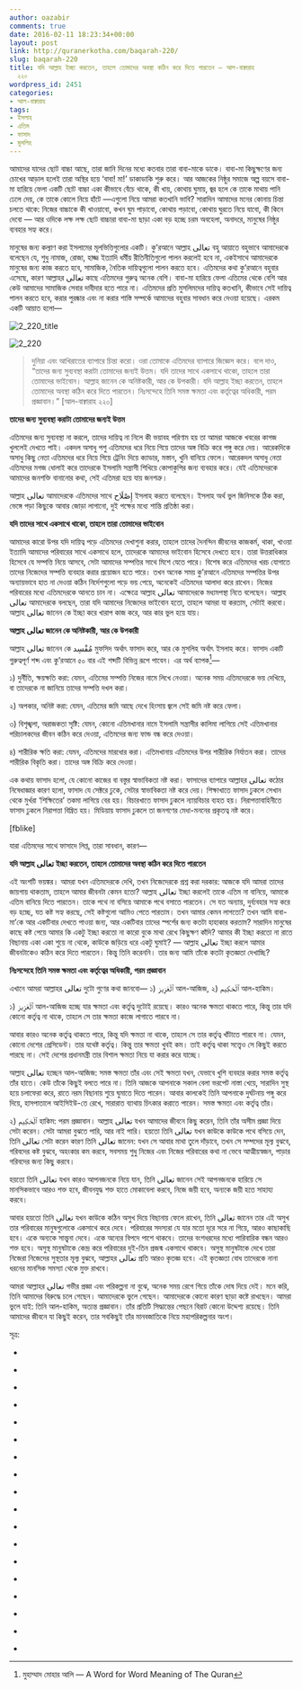 ```yaml
---
author: oazabir
comments: true
date: 2016-02-11 18:23:34+00:00
layout: post
link: http://quranerkotha.com/baqarah-220/
slug: baqarah-220
title: যদি আল্লাহ ইচ্ছা করতেন, তাহলে তোমাদের অবস্থা কঠিন করে দিতে পারতেন — আল-বাক্বারাহ
  ২২০
wordpress_id: 2451
categories:
- আল-বাক্বারাহ
tags:
- ইসলাহ
- এতিম
- ফাসাদ
- মুসলিহ
---
```


আমাদের যাদের ছোট বাচ্চা আছে, তারা জানি দিনের মধ্যে কতবার তারা বাবা-মাকে ডাকে। বাবা-মা কিছুক্ষণের জন্য চোখের আড়াল হলেই তারা অস্থির হয়ে ‘বাবা! মা!’ ডাকাডাকি শুরু করে। আর আজকের নিষ্ঠুর সমাজে অল্প বয়সে বাবা-মা হারিয়ে ফেলা একটি ছোট বাচ্চা একা কীভাবে বেঁচে থাকে, কী খায়, কোথায় ঘুমায়, জ্বর হলে কে তাকে মাথায় পানি ঢেলে দেয়, কে তাকে কোলে নিয়ে হাঁটে —এগুলো নিয়ে আমরা কতখানি ভাবি? সারাদিন আমাদের মনের কোনায় চিন্তা চলতে থাকে: নিজের বাচ্চাকে কী খাওয়াবো, কখন ঘুম পাড়াবো, কোথায় পড়াবো, কোথায় ঘুরতে নিয়ে যাবো, কী কিনে দেবো — আর ওদিকে লক্ষ লক্ষ ছোট বাচ্চারা বাবা-মা ছাড়া একা বড় হচ্ছে চরম অবহেলা, অনাদরে, মানুষের নিষ্ঠুর ব্যবহার সহ্য করে।

মানুষের জন্য কল্যাণ করা ইসলামের মূলভিত্তিগুলোর একটি। কু’রআনে আল্লাহ تعالى বহু আয়াতে বহুভাবে আমাদেরকে বলেছেন যে, শুধু নামাজ, রোজা, হাজ্জ ইত্যাদি ধর্মীয় রীতিনীতিগুলো পালন করলেই হবে না, একইসাথে আমাদেরকে মানুষের জন্য কাজ করতে হবে, সামাজিক, নৈতিক দায়িত্বগুলো পালন করতে হবে। এতিমদের কথা কু’রআনে বহুবার এসেছে, কারণ আল্লাহর تعالى কাছে এতিমদের গুরুত্ব অনেক বেশি। বাবা-মা হারিয়ে ফেলা এতিমের থেকে বেশি আর কেউ আমাদের সামাজিক সেবার দাবীদার হতে পারে না। এতিমদের প্রতি মুসলিমদের দায়িত্ব কতখানি, কীভাবে সেই দায়িত্ব পালন করতে হবে, করার পুরষ্কার এবং না করার শাস্তি সম্পর্কে আমাদের বহুবার সাবধান করে দেওয়া হয়েছে। এরকম একটি আয়াত হলো—

![2_220_title](http://quranerkotha.com/wp-content/uploads/2016/02/2_220_title.png)

![2_220](http://quranerkotha.com/wp-content/uploads/2016/02/2_220.png)


<blockquote>দুনিয়া এবং আখিরাতের ব্যাপারে চিন্তা করো। ওরা তোমাকে এতিমদের ব্যাপারে জিজ্ঞেস করে। বলে দাও, “তাদের জন্য সুব্যবস্থা করাটা তোমাদের জন্যই উত্তম। যদি তাদের সাথে একসাথে থাকো, তাহলে তারা তোমাদের ভাইবোন। আল্লাহ জানেন কে অনিষ্টকারী, আর কে উপকারী। যদি আল্লাহ ইচ্ছা করতেন, তাহলে তোমাদের অবস্থা কঠিন করে দিতে পারতেন। নিঃসন্দেহে তিনি সমস্ত ক্ষমতা এবং কর্তৃত্বের অধিকারী, পরম প্রজ্ঞাবান।” [আল-বাক্বারাহ ২২০]</blockquote>


**তাদের জন্য সুব্যবস্থা করাটা তোমাদের জন্যই উত্তম**<!-- more -->

এতিমদের জন্য সুব্যবস্থা না করলে, তাদের দায়িত্ব না নিলে কী ভয়াবহ পরিণাম হয় তা আমরা আজকে খবরের কাগজ খুললেই দেখতে পাই। একদল অসাধু পশু এতিমদের ধরে নিয়ে গিয়ে তাদের অঙ্গ বিক্রি করে পঙ্গু করে দেয়। আরেকদিকে অসাধু কিছু নেতা এতিমদের ধরে নিয়ে গিয়ে ট্রেনিং দিয়ে ক্যাডার, মস্তান, খুনি বানিয়ে ফেলে। আরেকদল অসাধু নেতা এতিমদের মগজ ধোলাই করে তাদেরকে ইসলামি সন্ত্রাসী শিখিয়ে কোপাকুপির জন্য ব্যবহার করে। যেই এতিমদেরকে আমাদের জনশক্তি বানানোর কথা, সেই এতিমরা হয়ে যায় জনশত্রু।

আল্লাহ تعالى আমাদেরকে এতিমদের সাথে إِصْلَاح ইসলাহ করতে বলেছেন। ইসলাহ অর্থ ভুল জিনিসকে ঠিক করা, ভেঙ্গে পড়া কিছুকে আবার জোড়া লাগানো, দুই পক্ষের মধ্যে শান্তি প্রতিষ্ঠা করা।
[^^৫]: যারা ইসলাহ করে, তারা হচ্ছেন মুসলিহুন مُصْلِحُونَ — আল্লাহর تعالى দৃষ্টিতে উঁচু পর্যায়ের সম্মানের অধিকারী, জান্নাতে যাওয়ার যোগ্য মানুষ।<!-- more -->

**যদি তাদের সাথে একসাথে থাকো, তাহলে তারা তোমাদের ভাইবোন**

আমাদের কারো উপর যদি দায়িত্ব পড়ে এতিমদের দেখাশুনা করার, তাহলে তাদের দৈনন্দিন জীবনের কাজকর্ম, থাকা, খাওয়া ইত্যাদি আমাদের পরিবারের সাথে একসাথে হলে, তাদেরকে আমাদের ভাইবোন হিসেবে দেখতে হবে। তারা উত্তরাধিকার হিসেবে যে সম্পত্তি নিয়ে আসবে, সেটা আমাদের সম্পত্তির সাথে মিশে যেতে পারে। বিশেষ করে এতিমদের খরচ যোগাতে তাদের নিজেদের সম্পত্তি ব্যবহার করার প্রয়োজন হতে পারে। তখন অনেক সময় কু’রআনে এতিমদের সম্পত্তির উপর অন্যায়ভাবে হাত না দেওয়া কঠিন নির্দেশগুলো পড়ে ভয় পেয়ে, অনেকেই এতিমদের আলাদা করে রাখেন। নিজের পরিবারের মধ্যে এতিমদেরকে আনতে চান না। এক্ষেত্রে আল্লাহ تعالى আমাদেরকে মধ্যমপস্থা নিতে বলেছেন। আল্লাহ تعالى আমাদেরকে বলছেন, তারা যদি আমাদের নিজেদের ভাইবোন হতো, তাহলে আমরা যা করতাম, সেটাই করবো। আল্লাহ تعالى জানেন কে ইচ্ছা করে খারাপ কাজ করে, আর কার ভুল হয়ে যায়।

**আল্লাহ تعالى জানেন কে অনিষ্টকারী, আর কে উপকারী**

আল্লাহ تعالى জানেন কে مُفْسِد মুফসিদ অর্থাৎ ফাসাদ করে, আর কে মুসলিহ অর্থাৎ ইসলাহ করে। ফাসাদ একটি গুরুত্বপূর্ণ শব্দ এবং কু’রআনে ৫০ বার এই শব্দটি বিভিন্ন রূপে পাবেন। এর অর্থ ব্যাপক[^৫]—

১) দুর্নীতি, ক্ষয়ক্ষতি করা: যেমন, এতিমের সম্পত্তি নিজের নামে লিখে নেওয়া। অনেক সময় এতিমদেরকে ভয় দেখিয়ে, বা তাদেরকে না জানিয়ে তাদের সম্পত্তি দখল করা।

২) অপকার, অনিষ্ট করা: যেমন, এতিমের জমি আছে দেখে হিংসায় জ্বলে সেই জমি নষ্ট করে ফেলা।

৩) বিশৃঙ্খলা, অরাজকতা সৃষ্টি: যেমন, কোনো এতিমখানার নামে ইসলামি সন্ত্রাসীর কালিমা লাগিয়ে সেই এতিমখানার পরিচালকদের জীবন কঠিন করে দেওয়া, এতিমদের জন্য ফান্ড বন্ধ করে দেওয়া।

৪) শারীরিক ক্ষতি করা: যেমন, এতিমদের মারধোর করা। এতিমখানায় এতিমদের উপর শারীরিক নির্যাতন করা। তাদের শারীরিক বিকৃতি করা। তাদের অঙ্গ বিক্রি করে দেওয়া।

এক কথায় ফাসাদ হলো, যে কোনো কাজের বা বস্তুর স্বাভাবিকতা নষ্ট করা। ফাসাদের ব্যাপারে আল্লাহর تعالى কঠোর নিষেধাজ্ঞার কারণ হলো, ফাসাদ যে সেক্টরে ঢুকে, সেটার স্বাভাবিকতা নষ্ট করে দেয়। শিক্ষাখাতে ফাসাদ ঢুকলে সেখান থেকে মুর্খরা ‘শিক্ষিতের’ তকমা লাগিয়ে বের হয়। বিচারখাতে ফাসাদ ঢুকলে ন্যায়বিচার ব্যহত হয়। নিরাপত্তাবাহিনীতে ফাসাদ ঢুকলে নিরাপত্তা বিঘ্নিত হয়। মিডিয়ায় ফাসাদ ঢুকলে তা জনগণের মেধা-মননের প্রকৃতত্ব নষ্ট করে।

[fblike]

যারা এতিমদের সাথে ফাসাদে লিপ্ত, তারা সাবধান, কারণ—

**যদি আল্লাহ تعالى ইচ্ছা করতেন, তাহলে তোমাদের অবস্থা কঠিন করে দিতে পারতেন**

এই অংশটি ভয়ঙ্কর। আমরা যখন এতিমদেরকে দেখি, তখন নিজেদেরকে প্রশ্ন করা দরকার: আজকে যদি আমরা তাদের জায়গায় থাকতাম, তাহলে আমার জীবনটা কেমন হতো? আল্লাহ تعالى ইচ্ছা করলেই তাকে এতিম না বানিয়ে, আমাকে এতিম বানিয়ে দিতে পারতেন। তাকে পথে না বসিয়ে আমাকে পথে বসাতে পারতেন। সে যত অন্যায়, দুর্ব্যবহার সহ্য করে বড় হচ্ছে, যত কষ্ট সহ্য করছে, সেই কষ্টগুলো আমিও পেতে পারতাম। তখন আমার কেমন লাগতো? তখন আমি বাবা-মা’কে আর একটিবার দেখতে পাওয়া জন্য, আর একটিবার তাদের স্পর্শের জন্য কতটা হাহাকার করতাম? সারাদিন মানুষের কাছে কষ্ট পেয়ে আমার কি একটু ইচ্ছা করতো না কারো বুকে মাথা রেখে কিছুক্ষণ কাঁদি? আমার কী ইচ্ছা করতো না রাতে বিছানায় একা একা শুয়ে না থেকে, কাউকে জড়িয়ে ধরে একটু ঘুমাই? — আল্লাহ تعالى ইচ্ছা করলে আমার জীবনটাকেও কঠিন করে দিতে পারতেন। কিন্তু তিনি করেননি। তার জন্য আমি তাঁকে কতটা কৃতজ্ঞতা দেখাচ্ছি?

**নিঃসন্দেহে তিনি সমস্ত ক্ষমতা এবং কর্তৃত্বের অধিকারী, পরম প্রজ্ঞাবান**

এখানে আমরা আল্লাহর تعالى দুটো গুণের কথা জানবো— ১) ٱلْعَزِيز আল-আজিজ, ২) ٱلْحَكِيم আল-হাকিম।

১) ٱلْعَزِيز আল-আজিজ হচ্ছে যার ক্ষমতা এবং কর্তৃত্ব দুটোই রয়েছে। কারও অনেক ক্ষমতা থাকতে পারে, কিন্তু তার যদি কোনো কর্তৃত্ব না থাকে, তাহলে সে তার ক্ষমতা কাজে লাগাতে পারবে না।
[^^১]: যেমন, পুলিশ বাহিনী। তাদের যথেষ্ট ক্ষমতা। কিন্তু তাদের কর্তৃত্ব খুবই কম। একারণে ক্যাডাররা তাদের নাকের ডগা দিয়ে যা খুশি করে যেতে পারে, কিন্তু তারা কিছুই করতে পারে না।

আবার কারও অনেক কর্তৃত্ব থাকতে পারে, কিন্তু যদি ক্ষমতা না থাকে, তাহলে সে তার কর্তৃত্ব খাঁটাতে পারবে না। যেমন, কোনো দেশের প্রেসিডেন্ট। তার যথেষ্ট কর্তৃত্ব। কিন্তু তার ক্ষমতা খুবই কম। তাই কর্তৃত্ব থাকা সত্ত্বেও সে কিছুই করতে পারছে না। সেই দেশের প্রধানমন্ত্রী তার বিশাল ক্ষমতা নিয়ে যা করার করে যাচ্ছে।

আল্লাহ تعالى হচ্ছেন আল-আজিজ: সমস্ত ক্ষমতা তাঁর এবং সেই ক্ষমতা যখন, যেভাবে খুশি ব্যবহার করার সমস্ত কর্তৃত্ব তাঁর হাতে। কেউ তাঁকে কিছুই বলতে পারে না। তিনি আজকে আপনাকে সকাল বেলা ভরপেট নাস্তা খেয়ে, সারাদিন সুস্থ হয়ে চলাফেরা করে, রাতে নরম বিছানায় শুয়ে ঘুমাতে দিতে পারেন। আবার কালকেই তিনি আপনাকে দুর্ঘটনায় পঙ্গু করে দিয়ে, হাসপাতালে আইসিইউ-তে রেখে, সারারাত ব্যাথায় চিৎকার করাতে পারেন। সমস্ত ক্ষমতা এবং কর্তৃত্ব তাঁর।

২) ٱلْحَكِيم হাকিম: পরম প্রজ্ঞাবান। আল্লাহ تعالى যখন আমাদের জীবনে কিছু করেন, তিনি তাঁর অসীম প্রজ্ঞা দিয়ে সেটা করেন। সেটা আমরা বুঝতে পারি, আর নাই পারি। হয়তো তিনি تعالى যখন কাউকে কাউকে পথে বসিয়ে দেন, তিনি تعالى সেটা করেন কারণ তিনি تعالى জানেন: যখন সে আবার মাথা তুলে দাঁড়াবে, তখন সে সম্পদের মূল্য বুঝবে, গরিবদের কষ্ট বুঝবে, অহংকার কম করবে, সবসময় শুধু নিজের এবং নিজের পরিবারের কথা না ভেবে আত্মীয়স্বজন, পাড়ার গরিবদের জন্য কিছু করবে।

হয়তো তিনি تعالى যখন কারও আপনজনকে নিয়ে যান, তিনি تعالى জানেন সেই আপনজনকে হারিয়ে সে মানসিকভাবে আরও শক্ত হবে, জীবনযুদ্ধ শক্ত হাতে মোকাবেলা করবে, নিজে জয়ী হবে, অন্যকে জয়ী হতে সাহায্য করবে।

আবার হয়তো তিনি تعالى যখন কাউকে কঠিন অসুখ দিয়ে বিছানায় ফেলে রাখেন, তিনি تعالى জানেন তার এই অসুখ তার পরিবারের মানুষগুলোকে একসাথে করে দেবে। পরিবারের সদস্যরা যে যার মতো দূরে সরে না গিয়ে, আরও কাছাকাছি হবে। একে অন্যকে সান্ত্বনা দেবে। একে অন্যের বিপদে পাশে থাকবে। তাদের বংশধরদের মধ্যে পারিবারিক বন্ধন আরও শক্ত হবে। অসুস্থ মানুষটাকে কেন্দ্র করে পরিবারের দুই-তিন প্রজন্ম একসাথে থাকবে। অসুস্থ মানুষটাকে দেখে তারা নিজেরা নিজেদের সুস্থতার মূল্য বুঝবে, আল্লাহর تعالى প্রতি আরও কৃতজ্ঞ হবে। এই কৃতজ্ঞতা বোধ তাদেরকে নানা ধরনের মানসিক সমস্যা থেকে মুক্ত রাখবে।

আমরা আল্লাহর تعالى গভীর প্রজ্ঞা এবং পরিকল্পনা না বুঝে, অনেক সময় রেগে গিয়ে তাঁকে দোষ দিয়ে দেই। মনে করি, তিনি আমাদের বিরুদ্ধে চলে গেছেন। আমাদেরকে ভুলে গেছেন। আমাদেরকে কোনো কারণ ছাড়া কষ্টে রাখছেন। আমরা ভুলে যাই: তিনি আল-হাকিম, অত্যন্ত প্রজ্ঞাবান। তাঁর প্রতিটি সিদ্ধান্তের পেছনে বিরাট কোনো উদ্দেশ্য রয়েছে। তিনি আমাদের জীবনে যা কিছুই করেন, তার সবকিছুই তাঁর মানবজাতিকে নিয়ে মহাপরিকল্পনার অংশ।

সূত্র:



 	
  * 
[^১]: বাইয়িনাহ এর কু’রআনের তাফসীর।

 	
  * 
[^২]: ম্যাসেজ অফ দা কু’রআন — মুহাম্মাদ আসাদ।

 	
  * 
[^৩]: তাফহিমুল কু’রআন — মাওলানা মাওদুদি।

 	
  * 
[^৪]: মা’রিফুল কু’রআন — মুফতি শাফি উসমানী।

 	
  * 
[^৫]: মুহাম্মাদ মোহার আলি — A Word for Word Meaning of The Quran

 	
  * 
[^৬]: সৈয়দ কুতব — In the Shade of the Quran

 	
  * 
[^৭]: তাদাব্বুরে কু’রআন - আমিন আহসান ইসলাহি।

 	
  * 
[^৮]: তাফসিরে তাওযীহুল কু’রআন — মুফতি তাক্বি উসমানী।

 	
  * 
[^৯]: বায়ান আল কু’রআন — ড: ইসরার আহমেদ।

 	
  * 
[^১০]: তাফসীর উল কু’রআন — মাওলানা আব্দুল মাজিদ দারিয়াবাদি

 	
  * 
[^১১]: কু’রআন তাফসীর — আব্দুর রাহিম আস-সারানবি

 	
  * 
[^১২]: আত-তাবারি-এর তাফসীরের অনুবাদ।

 	
  * 
[^১৩]: তাফসির ইবন আব্বাস।

 	
  * 
[^১৪]: তাফসির আল কুরতুবি।

 	
  * 
[^১৫]: তাফসির আল জালালাইন।

 	
  * 
[^১৬]: লুঘাতুল কুরআন — গুলাম আহমেদ পারভেজ।

 	
  * 
[^১৭]: তাফসীর আহসানুল বায়ান — ইসলামিক সেন্টার, আল-মাজমাআহ, সউদি আরব

 	
  * 
[^১৮]: কু’রআনুল কারীম - বাংলা অনুবাদ ও সংক্ষিপ্ত তাফসীর — বাদশাহ ফাহাদ কু’রআন মুদ্রণ কমপ্লেক্স


